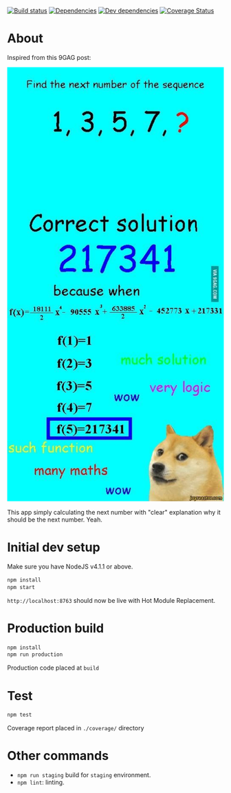 [![Build status](https://travis-ci.org/trungdq88/next-number.svg?branch=master)](https://travis-ci.org/trungdq88/next-number)
[![Dependencies](https://img.shields.io/david/trungdq88/next-number.svg)]()
[![Dev dependencies](https://img.shields.io/david/dev/trungdq88/next-number.svg)]()
[![Coverage Status](https://coveralls.io/repos/trungdq88/next-number/badge.svg?branch=master&service=github)](https://coveralls.io/github/trungdq88/next-number?branch=master)


# About
Inspired from this 9GAG post:

<img src="wow.jpg" />

This app simply calculating the next number with "clear" explanation why it should be the next number. Yeah.

# Initial dev setup
Make sure you have NodeJS v4.1.1 or above. 

```bash  
npm install 
npm start 
``` 

`http://localhost:8763` should now be live with Hot Module Replacement.

# Production build

```bash
npm install 
npm run production 
```

Production code placed at `build`

# Test

```bash
npm test
```

Coverage report placed in `./coverage/` directory

# Other commands
- `npm run staging` build for `staging` environment. 
- `npm lint`: linting.

